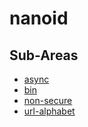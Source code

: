 # nanoid

## Sub-Areas

- [async](./async.md)
- [bin](./bin.md)
- [non-secure](./non-secure.md)
- [url-alphabet](./url-alphabet.md)

